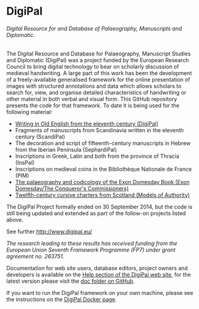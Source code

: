 # DigiPal

###### Digital Resource for and Database of Palaeography, Manuscripts and Diplomatic.

The Digital Resource and Database for Palaeography, Manuscript Studies and Diplomatic (DigiPal) was a project funded by the European Research Council to bring digital technology to bear on scholarly discussion of medieval handwriting. A large part of this work has been the development of a freely-available generalised framework for the online presentation of images with structured annotations and data which allows scholars to search for, view, and organise detailed characteristics of handwriting or other material in both verbal and visual form. This GitHub repository presents the code for that framework. To date it is being used for the following material:
- [Writing in Old English from the eleventh century (DigiPal)](http://digipal.eu)
- Fragments of manuscripts from Scandinavia written in the eleventh century (ScandiPal)
- The decoration and script of fifteenth-century manuscripts in Hebrew from the Iberian Peninsula (SephardiPal)
- Inscriptions in Greek, Latin and both from the province of Thracia (InsPal)
- Inscriptions on medieval coins in the Bibliothèque Nationale de France (PIM)
- [The palaeography and codicology of the Exon Domesday Book (Exon Domesday/The Conqueror's Commissioners)](http://www.exondomesday.ac.uk)
- [Twelfth-century cursive charters from Scotland (Models of Authority)](https://www.modelsofauthority.ac.uk)

The DigiPal Project formally ended on 30 September 2014, but the code is still being updated and extended as part of the follow-on projects listed above.

See further http://www.digipal.eu/

_The research leading to these results has received funding from the European Union Seventh Framework Programme (FP7) under grant agreement no. 263751._

Documentation for web site users, database editors, project owners and developers is available on the [Help section of the DigiPal web site](http://www.digipal.eu/help/), for the latest version please visit the [doc folder on GitHub](https://github.com/kcl-ddh/digipal/tree/master/digipal/doc).

If you want to run the DigiPal framework on your own machine, please see the instructions on the [DigiPal Docker page](https://registry.hub.docker.com/u/gnoelddh/digipal/).
